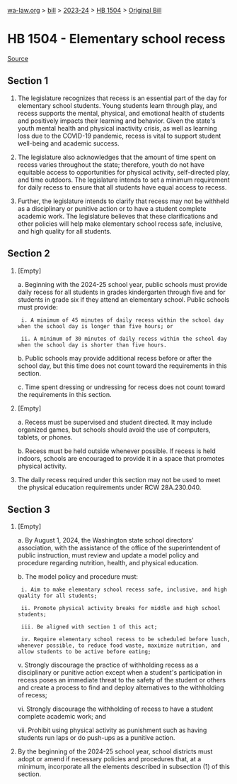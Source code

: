 [wa-law.org](/) > [bill](/bill/) > [2023-24](/bill/2023-24/) > [HB 1504](/bill/2023-24/hb/1504/) > [Original Bill](/bill/2023-24/hb/1504/1/)

# HB 1504 - Elementary school recess

[Source](http://lawfilesext.leg.wa.gov/biennium/2023-24/Pdf/Bills/House%20Bills/1504.pdf)

## Section 1
1. The legislature recognizes that recess is an essential part of the day for elementary school students. Young students learn through play, and recess supports the mental, physical, and emotional health of students and positively impacts their learning and behavior. Given the state's youth mental health and physical inactivity crisis, as well as learning loss due to the COVID-19 pandemic, recess is vital to support student well-being and academic success.

2. The legislature also acknowledges that the amount of time spent on recess varies throughout the state; therefore, youth do not have equitable access to opportunities for physical activity, self-directed play, and time outdoors. The legislature intends to set a minimum requirement for daily recess to ensure that all students have equal access to recess.

3. Further, the legislature intends to clarify that recess may not be withheld as a disciplinary or punitive action or to have a student complete academic work. The legislature believes that these clarifications and other policies will help make elementary school recess safe, inclusive, and high quality for all students.

## Section 2
1. [Empty]

    a. Beginning with the 2024-25 school year, public schools must provide daily recess for all students in grades kindergarten through five and for students in grade six if they attend an elementary school. Public schools must provide:

        i. A minimum of 45 minutes of daily recess within the school day when the school day is longer than five hours; or

        ii. A minimum of 30 minutes of daily recess within the school day when the school day is shorter than five hours.

    b. Public schools may provide additional recess before or after the school day, but this time does not count toward the requirements in this section.

    c. Time spent dressing or undressing for recess does not count toward the requirements in this section.

2. [Empty]

    a. Recess must be supervised and student directed. It may include organized games, but schools should avoid the use of computers, tablets, or phones.

    b. Recess must be held outside whenever possible. If recess is held indoors, schools are encouraged to provide it in a space that promotes physical activity.

3. The daily recess required under this section may not be used to meet the physical education requirements under RCW 28A.230.040.

## Section 3
1. [Empty]

    a. By August 1, 2024, the Washington state school directors' association, with the assistance of the office of the superintendent of public instruction, must review and update a model policy and procedure regarding nutrition, health, and physical education.

    b. The model policy and procedure must:

        i. Aim to make elementary school recess safe, inclusive, and high quality for all students;

        ii. Promote physical activity breaks for middle and high school students;

        iii. Be aligned with section 1 of this act;

        iv. Require elementary school recess to be scheduled before lunch, whenever possible, to reduce food waste, maximize nutrition, and allow students to be active before eating;

    v. Strongly discourage the practice of withholding recess as a disciplinary or punitive action except when a student's participation in recess poses an immediate threat to the safety of the student or others and create a process to find and deploy alternatives to the withholding of recess;

    vi. Strongly discourage the withholding of recess to have a student complete academic work; and

    vii. Prohibit using physical activity as punishment such as having students run laps or do push-ups as a punitive action.

2. By the beginning of the 2024-25 school year, school districts must adopt or amend if necessary policies and procedures that, at a minimum, incorporate all the elements described in subsection (1) of this section.

